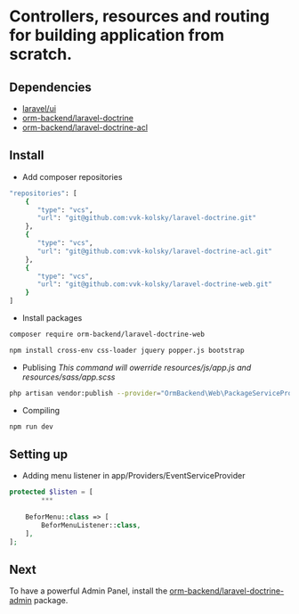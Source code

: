 # Controllers, resources and routing for building application from scratch.

## Dependencies

 * [laravel/ui](https://github.com/laravel/ui)
 * [orm-backend/laravel-doctrine](https://github.com/vvk-kolsky/laravel-doctrine)
 * [orm-backend/laravel-doctrine-acl](https://github.com/vvk-kolsky/laravel-doctrine-acl)

## Install

* Add composer repositories

```BASH
"repositories": [
	{
       "type": "vcs",
       "url": "git@github.com:vvk-kolsky/laravel-doctrine.git"
    },
    {
       "type": "vcs",
       "url": "git@github.com:vvk-kolsky/laravel-doctrine-acl.git"
    },
    {
       "type": "vcs",
       "url": "git@github.com:vvk-kolsky/laravel-doctrine-web.git"
    }
]
```

* Install packages

```BASH
composer require orm-backend/laravel-doctrine-web
```

```BASH
npm install cross-env css-loader jquery popper.js bootstrap
```

* Publising _This command will owerride resources/js/app.js and resources/sass/app.scss_

```BASH
php artisan vendor:publish --provider="OrmBackend\Web\PackageServiceProvider" --force
```

* Compiling

```BASH
npm run dev
```

## Setting up

* Adding menu listener in app/Providers/EventServiceProvider

```PHP
protected $listen = [
        ***
        
    BeforMenu::class => [
        BeforMenuListener::class,
    ],
];
```

## Next

To have a powerful Admin Panel, install the [orm-backend/laravel-doctrine-admin](https://github.com/vvk-kolsky/laravel-doctrine-admin) package.

